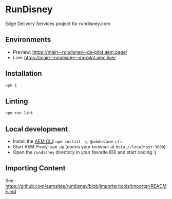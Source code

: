 # RunDisney
Edge Delivery Services project for rundisney.com

## Environments
- Preview: https://main--rundisney--da-pilot.aem.page/
- Live: https://main--rundisney--da-pilot.aem.live/

## Installation

```sh
npm i
```

## Linting

```sh
npm run lint
```

## Local development

- Install the [AEM CLI](https://github.com/adobe/helix-cli): `npm install -g @adobe/aem-cli`
- Start AEM Proxy: `aem up` (opens your browser at `http://localhost:3000`)
- Open the `rundisney` directory in your favorite IDE and start coding :)

## Importing Content
See https://github.com/aemsites/rundisney/blob/importer/tools/importer/README.md
